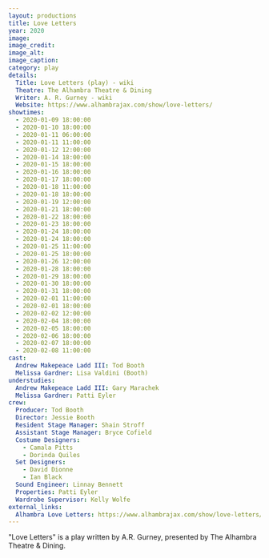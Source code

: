 ```yaml
---
layout: productions
title: Love Letters
year: 2020
image:
image_credit: 
image_alt:
image_caption:
category: play
details:
  Title: Love Letters (play) - wiki
  Theatre: The Alhambra Theatre & Dining
  Writer: A. R. Gurney - wiki
  Website: https://www.alhambrajax.com/show/love-letters/
showtimes: 
  - 2020-01-09 18:00:00
  - 2020-01-10 18:00:00
  - 2020-01-11 06:00:00
  - 2020-01-11 11:00:00
  - 2020-01-12 12:00:00
  - 2020-01-14 18:00:00
  - 2020-01-15 18:00:00
  - 2020-01-16 18:00:00
  - 2020-01-17 18:00:00
  - 2020-01-18 11:00:00
  - 2020-01-18 18:00:00
  - 2020-01-19 12:00:00
  - 2020-01-21 18:00:00
  - 2020-01-22 18:00:00
  - 2020-01-23 18:00:00
  - 2020-01-24 18:00:00
  - 2020-01-24 18:00:00
  - 2020-01-25 11:00:00
  - 2020-01-25 18:00:00
  - 2020-01-26 12:00:00
  - 2020-01-28 18:00:00
  - 2020-01-29 18:00:00
  - 2020-01-30 18:00:00
  - 2020-01-31 18:00:00
  - 2020-02-01 11:00:00
  - 2020-02-01 18:00:00
  - 2020-02-02 12:00:00
  - 2020-02-04 18:00:00
  - 2020-02-05 18:00:00
  - 2020-02-06 18:00:00
  - 2020-02-07 18:00:00
  - 2020-02-08 11:00:00
cast:
  Andrew Makepeace Ladd III: Tod Booth
  Melissa Gardner: Lisa Valdini (Booth)
understudies:
  Andrew Makepeace Ladd III: Gary Marachek
  Melissa Gardner: Patti Eyler
crew:
  Producer: Tod Booth
  Director: Jessie Booth
  Resident Stage Manager: Shain Stroff
  Assistant Stage Manager: Bryce Cofield
  Costume Designers: 
    - Camala Pitts
    - Dorinda Quiles
  Set Designers: 
    - David Dionne
    - Ian Black
  Sound Engineer: Linnay Bennett
  Properties: Patti Eyler
  Wardrobe Supervisor: Kelly Wolfe
external_links:
  Alhambra Love Letters: https://www.alhambrajax.com/show/love-letters/
---
```

"Love Letters" is a play written by A.R. Gurney, presented by The Alhambra Theatre & Dining.